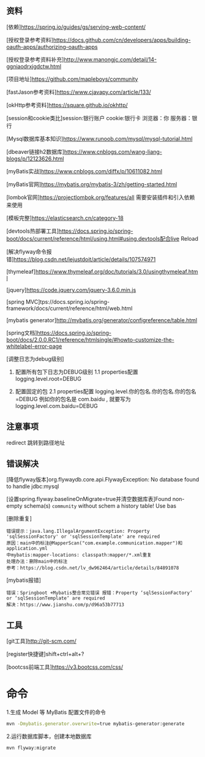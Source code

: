 ## 资料
[依赖]https://spring.io/guides/gs/serving-web-content/

[授权登录参考资料]https://docs.github.com/cn/developers/apps/building-oauth-apps/authorizing-oauth-apps

[授权登录参考资料补充]http://www.manongjc.com/detail/14-ggniaodrxjgdctw.html

[项目地址]https://github.com/mapleboys/community

[fastJason参考资料]https://www.cjavapy.com/article/133/

[okHttp参考资料]https://square.github.io/okhttp/

[session和cookie类比]session:银行账户 cookie:银行卡 浏览器：你 服务器：银行

[Mysql数据库基本知识]https://www.runoob.com/mysql/mysql-tutorial.html

[dbeaver链接h2数据库]https://www.cnblogs.com/wang-liang-blogs/p/12123626.html

[myBatis实战]https://www.cnblogs.com/diffx/p/10611082.html

[myBatis官网]https://mybatis.org/mybatis-3/zh/getting-started.html

[lombok官网]https://projectlombok.org/features/all 需要安装插件和引入依赖来使用

[模板完整]https://elasticsearch.cn/category-18

[devtools热部署工具]https://docs.spring.io/spring-boot/docs/current/reference/html/using.html#using.devtools配合live Reload

[解决flyway命令报错]https://blog.csdn.net/lejustdoit/article/details/107574971

[thymeleaf]https://www.thymeleaf.org/doc/tutorials/3.0/usingthymeleaf.html

[jquery]https://code.jquery.com/jquery-3.6.0.min.js

[spring MVC]tps://docs.spring.io/spring-framework/docs/current/reference/html/web.html

[mybatis generator]http://mybatis.org/generator/configreference/table.html

[spring文档]https://docs.spring.io/spring-boot/docs/2.0.0.RC1/reference/htmlsingle/#howto-customize-the-whitelabel-error-page

[调整日志为debug级别]
1. 配置所有包下日志为DEBUG级别
1.1 properties配置
logging.level.root=DEBUG

2. 配置固定的包
2.1 properties配置
logging.level.你的包名.你的包名.你的包名=DEBUG
例如你的包名是 com.baidu , 就要写为
logging.level.com.baidu=DEBUG

## 注意事项
redirect 跳转到路径地址

## 错误解决
[降低flyway版本]org.flywaydb.core.api.FlywayException: No database found to handle jdbc:mysql

[设置spring.flyway.baselineOnMigrate=true并清空数据库表]Found non-empty schema(s) `community` without schem a history table! Use bas

[删除重复]
```text
错误提示：java.lang.IllegalArgumentException: Property 'sqlSessionFactory' or 'sqlSessionTemplate' are required
原因：main中的标注@MapperScan("com.example.communication.mapper")和application.yml
中mybatis:mapper-locations: classpath:mapper/*.xml重复
处理办法：删除main中的标注
参考：https://blog.csdn.net/lv_dw962464/article/details/84891078
```

[mybatis报错]
```text
错误：Springboot +Mybatis整合常见错误 报错：Property ‘sqlSessionFactory‘ or ‘sqlSessionTemplate‘ are required
解决：https://www.jianshu.com/p/d96a53b77713
```
## 工具
[git工具]http://git-scm.com/

[register快捷键]shift+ctrl+alt+?

[bootcss前端工具]https://v3.bootcss.com/css/


# 命令
1.生成 Model 等 MyBatis 配置文件的命令
```bash
mvn -Dmybatis.generator.overwrite=true mybatis-generator:generate
```

2.运行数据库脚本，创建本地数据库
```bash
mvn flyway:migrate
```
